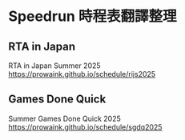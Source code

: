 # Speedrun 時程表翻譯整理


## RTA in Japan

RTA in Japan Summer 2025  
https://prowaink.github.io/schedule/rijs2025


## Games Done Quick

Summer Games Done Quick 2025  
https://prowaink.github.io/schedule/sgdq2025
